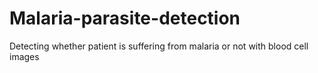 # Malaria-parasite-detection
Detecting whether patient is suffering from malaria or not with blood cell images
